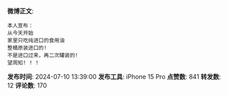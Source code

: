 **微博正文**: 
```
本人宣布：
从今天开始
家里只吃纯进口的食用油
整桶原装进口的!
不是进口过来，再二次罐装的!
望周知! ! !
```
**发布时间**: 2024-07-10 13:39:00
**发布工具**: iPhone 15 Pro
**点赞数**: 841
**转发数**: 12
**评论数**: 170
